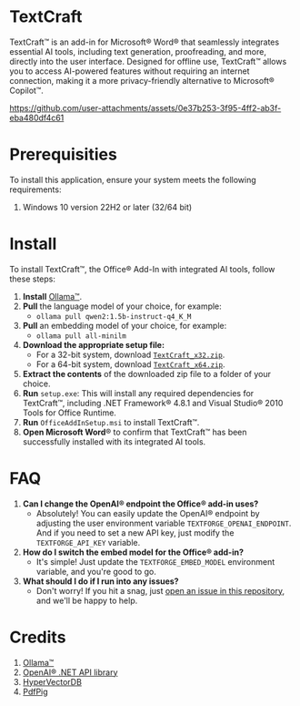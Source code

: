 # TextCraft
TextCraft™️ is an add-in for Microsoft® Word® that seamlessly integrates essential AI tools, including text generation, proofreading, and more, directly into the user interface. Designed for offline use, TextCraft™️ allows you to access AI-powered features without requiring an internet connection, making it a more privacy-friendly alternative to Microsoft® Copilot™️.


https://github.com/user-attachments/assets/0e37b253-3f95-4ff2-ab3f-eba480df4c61


# Prerequisities
To install this application, ensure your system meets the following requirements:
1. Windows 10 version 22H2 or later (32/64 bit)

# Install
To install TextCraft™, the Office® Add-In with integrated AI tools, follow these steps:
1. **Install** [Ollama™️](https://ollama.com/download).
2. **Pull** the language model of your choice, for example:
   - `ollama pull qwen2:1.5b-instruct-q4_K_M`
4. **Pull** an embedding model of your choice, for example:
   - `ollama pull all-minilm`
6. **Download the appropriate setup file:**
    - For a 32-bit system, download [`TextCraft_x32.zip`](https://github.com/suncloudsmoon/TextCraft/releases/download/v1.0.0/TextCraft_x32.zip).
    - For a 64-bit system, download [`TextCraft_x64.zip`](https://github.com/suncloudsmoon/TextCraft/releases/download/v1.0.0/TextCraft_x64.zip).
7. **Extract the contents** of the downloaded zip file to a folder of your choice.
8. **Run** `setup.exe`: This will install any required dependencies for TextCraft™, including .NET Framework® 4.8.1 and Visual Studio® 2010 Tools for Office Runtime.
9. **Run** `OfficeAddInSetup.msi` to install TextCraft™.
10. **Open Microsoft Word**® to confirm that TextCraft™ has been successfully installed with its integrated AI tools.

# FAQ
1. **Can I change the OpenAI®️ endpoint the Office®️ add-in uses?**
    - Absolutely! You can easily update the OpenAI®️ endpoint by adjusting the user environment variable `TEXTFORGE_OPENAI_ENDPOINT`. And if you need to set a new API key, just modify the `TEXTFORGE_API_KEY` variable.
2. **How do I switch the embed model for the Office®️ add-in?**
    - It's simple! Just update the `TEXTFORGE_EMBED_MODEL` environment variable, and you're good to go.
3. **What should I do if I run into any issues?**
    - Don't worry! If you hit a snag, just [open an issue in this repository](https://github.com/suncloudsmoon/TextCraft/issues/new), and we'll be happy to help.

# Credits
1. [Ollama™️](https://github.com/ollama/ollama)
2. [OpenAI®️ .NET API library](https://github.com/openai/openai-dotnet)
3. [HyperVectorDB](https://github.com/suncloudsmoon/HyperVectorDB)
4. [PdfPig](https://github.com/UglyToad/PdfPig)
 
